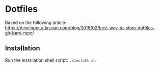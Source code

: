 # Dotfiles

Based on the following article: https://developer.atlassian.com/blog/2016/02/best-way-to-store-dotfiles-git-bare-repo/

## Installation

Run the installation shell script: `./install.sh`
